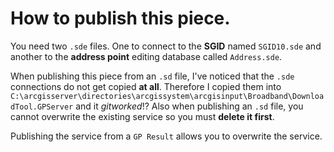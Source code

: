 # How to publish this piece.

You need two `.sde` files. One to connect to the **SGID** named `SGID10.sde` and another to the **address point** editing database called `Address.sde`.

When publishing this piece from an `.sd` file, I've noticed that the `.sde` connections do not get copied **at all**. Therefore I copied them into `C:\arcgisserver\directories\arcgissystem\arcgisinput\Broadband\DownloadTool.GPServer` and it _gitworked_!? Also when publishing an `.sd` file, you cannot overwrite the existing service so you must **delete it first**. 

Publishing the service from a `GP Result` allows you to overwrite the service. 